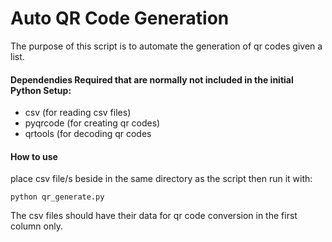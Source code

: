 # Auto QR Code Generation

The purpose of this script is to automate the generation of qr codes given a list.

#### Dependendies Required that are normally not included in the initial Python Setup:
* csv (for reading csv files)
* pyqrcode (for creating qr codes)
* qrtools (for decoding qr codes

#### How to use

place csv file/s beside in the same directory as the script then run it with:

    python qr_generate.py
The csv files should have their data for qr code conversion in the first column only.

